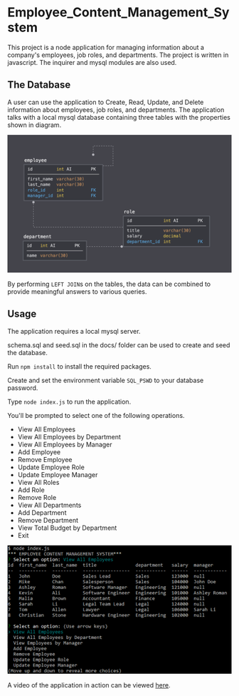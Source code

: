# Employee_Content_Management_System
This project is a node application for managing information about a company's employees, job roles, and departments. The project is written in javascript. The inquirer and mysql modules are also used.

## The Database
A user can use the application to Create, Read, Update, and Delete information about employees, job roles, and departments. The application talks with a local mysql database containing three tables with the properties shown in diagram.

![database schema](readme/schema.png)

By performing `LEFT JOIN`s on the tables, the data can be combined to provide meaningful answers to various queries. 

## Usage
The application requires a local mysql server. 

schema.sql and seed.sql in the docs/ folder can be used to create and seed the database.

Run `npm install` to install the required packages. 

Create and set the environment variable `SQL_PSWD` to your database password.

Type `node index.js` to run the application.

You'll be prompted to select one of the following operations.
* View All Employees
* View All Employees by Department
* View All Employees by Manager
* Add Employee
* Remove Employee
* Update Employee Role
* Update Employee Manager
* View All Roles
* Add Role
* Remove Role
* View All Departments
* Add Department
* Remove Department
* View Total Budget by Department
* Exit

![screenshot of application](readme/screenshot_of_employee_cms.png)

A video of the application in action can be viewed [here]().
